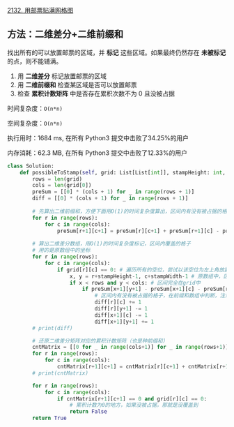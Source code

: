 [2132. 用邮票贴满网格图](https://leetcode-cn.com/problems/stamping-the-grid/)

## 方法：二维差分+二维前缀和

找出所有的可以放置邮票的区域，并 **标记** 这些区域。如果最终仍然存在 **未被标记** 的点，则不能铺满。

1. 用 **二维差分** 标记放置邮票的区域
2. 用 **二维前缀和** 检查某区域是否可以放置邮票
3. 检查 **累积计数矩阵** 中是否存在累积次数不为 0 且没被占据

时间复杂度：`O(n*n)`

空间复杂度：`O(n*n)`

执行用时：1684 ms, 在所有 Python3 提交中击败了34.25%的用户

内存消耗：62.3 MB, 在所有 Python3 提交中击败了12.33%的用户

```python
class Solution:
    def possibleToStamp(self, grid: List[List[int]], stampHeight: int, stampWidth: int) -> bool:
        rows = len(grid)
        cols = len(grid[0])
        preSum = [[0] * (cols + 1) for _ in range(rows + 1)]
        diff = [[0] * (cols + 1) for _ in range(rows + 1)]
        
        # 先算出二维前缀和，方便下面用O(1)的时间复杂度算出，区间内有没有被占据的格子
        for r in range(rows):
            for c in range(cols):
                preSum[r+1][c+1] = preSum[r][c+1] + preSum[r+1][c] - preSum[r][c] + grid[r][c]
        
        # 算出二维差分数组，用O(1)的时间复杂度标记，区间内覆盖的格子
        # 用的是原数组中的坐标
        for r in range(rows):
            for c in range(cols):
                if grid[r][c] == 0: # 遍历所有的空位，尝试以该空位为左上角放置邮票
                    x, y = r+stampHeight-1, c+stampWidth-1 # 原数组中，区间右下角横纵坐标
                    if x < rows and y < cols: # 区间完全在grid中
                        if preSum[x+1][y+1] - preSum[x+1][c] - preSum[r][y+1] + preSum[r][c] == 0:
                            # 区间内有没有被占据的格子，在前缀和数组中判断，注意坐标+1
                            diff[r][c] += 1
                            diff[r][y+1] -= 1
                            diff[x+1][c] -= 1
                            diff[x+1][y+1] += 1
        # print(diff)

        # 还原二维差分矩阵对应的累积计数矩阵（也是种前缀和）
        cntMatrix = [[0 for _ in range(cols+1)] for _ in range(rows+1)]
        for r in range(rows):
            for c in range(cols):
                cntMatrix[r+1][c+1] = cntMatrix[r][c+1] + cntMatrix[r+1][c] - cntMatrix[r][c] + diff[r][c]
        # print(cntMatrix)

        for r in range(rows):
            for c in range(cols):
                if cntMatrix[r+1][c+1] == 0 and grid[r][c] == 0:
                    # 累积计数为0的地方，如果没被占据，那就是没覆盖到
                    return False
        return True
```

